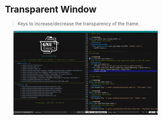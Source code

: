 # Transparent Window
> Keys to increase/decrease the transparency of the frame.

<p align="center">
  <img src="./transparent-window.gif" width="450" height="262"/>
</p>
